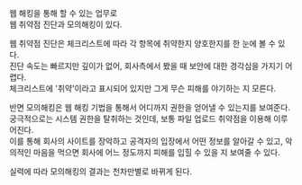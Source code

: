 웹 해킹을 통해 할 수 있는 업무로  
웹 취약점 진단과 모의해킹이 있다.

웹 취약점 진단은 체크리스트에 따라 각 항목에 취약한지 양호한지를 한 눈에 볼 수 있다.  
진단 속도는 빠르지만 깊이가 없어, 회사측에서 봤을 때 보안에 대한 경각심을 가지기 어렵다.  
체크리스트에 '취약'이라고 표시되어 있지만 그게 무슨 피해를 야기하는 지 모른다.  

반면 모의해킹은 웹 해킹 기법을 통해서 어디까지 권한을 얻어낼 수 있는지를 보여준다.  
궁극적으로는 시스템 권한을 탈취하는 것인데, 보통 파일 업로드 취약점을 이용해 이루어진다.  
이를 통해 회사의 사이트를 장악하고 공격자의 입장에서 어떤 정보를 알아갈 수 있고, 악의적인 마음을 먹으면 회사에 어느 정도까지 피해를 입힐 수 있을 지 보여줄 수 있다. 

실력에 따라 모의해킹의 결과는 천차만별로 바뀌게 된다.